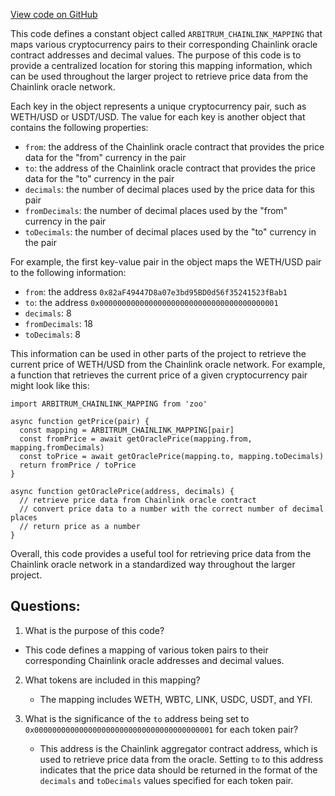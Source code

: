 [View code on GitHub](zoo-labs/zoo/blob/master/core/src/config/chainlink/mappings/arbitrum.ts)

This code defines a constant object called `ARBITRUM_CHAINLINK_MAPPING` that maps various cryptocurrency pairs to their corresponding Chainlink oracle contract addresses and decimal values. The purpose of this code is to provide a centralized location for storing this mapping information, which can be used throughout the larger project to retrieve price data from the Chainlink oracle network.

Each key in the object represents a unique cryptocurrency pair, such as WETH/USD or USDT/USD. The value for each key is another object that contains the following properties:

- `from`: the address of the Chainlink oracle contract that provides the price data for the "from" currency in the pair
- `to`: the address of the Chainlink oracle contract that provides the price data for the "to" currency in the pair
- `decimals`: the number of decimal places used by the price data for this pair
- `fromDecimals`: the number of decimal places used by the "from" currency in the pair
- `toDecimals`: the number of decimal places used by the "to" currency in the pair

For example, the first key-value pair in the object maps the WETH/USD pair to the following information:

- `from`: the address `0x82aF49447D8a07e3bd95BD0d56f35241523fBab1`
- `to`: the address `0x0000000000000000000000000000000000000001`
- `decimals`: 8
- `fromDecimals`: 18
- `toDecimals`: 8

This information can be used in other parts of the project to retrieve the current price of WETH/USD from the Chainlink oracle network. For example, a function that retrieves the current price of a given cryptocurrency pair might look like this:

```
import ARBITRUM_CHAINLINK_MAPPING from 'zoo'

async function getPrice(pair) {
  const mapping = ARBITRUM_CHAINLINK_MAPPING[pair]
  const fromPrice = await getOraclePrice(mapping.from, mapping.fromDecimals)
  const toPrice = await getOraclePrice(mapping.to, mapping.toDecimals)
  return fromPrice / toPrice
}

async function getOraclePrice(address, decimals) {
  // retrieve price data from Chainlink oracle contract
  // convert price data to a number with the correct number of decimal places
  // return price as a number
}
```

Overall, this code provides a useful tool for retrieving price data from the Chainlink oracle network in a standardized way throughout the larger project.
## Questions: 
 1. What is the purpose of this code?
   - This code defines a mapping of various token pairs to their corresponding Chainlink oracle addresses and decimal values.

2. What tokens are included in this mapping?
   - The mapping includes WETH, WBTC, LINK, USDC, USDT, and YFI.

3. What is the significance of the `to` address being set to `0x0000000000000000000000000000000000000001` for each token pair?
   - This address is the Chainlink aggregator contract address, which is used to retrieve price data from the oracle. Setting `to` to this address indicates that the price data should be returned in the format of the `decimals` and `toDecimals` values specified for each token pair.